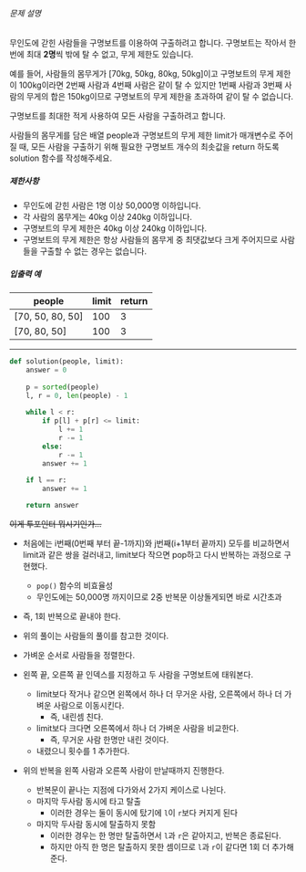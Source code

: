 ###### 문제 설명

무인도에 갇힌 사람들을 구명보트를 이용하여 구출하려고 합니다. 구명보트는 작아서 한 번에 최대 **2명**씩 밖에 탈 수 없고, 무게 제한도 있습니다.

예를 들어, 사람들의 몸무게가 [70kg, 50kg, 80kg, 50kg]이고 구명보트의 무게 제한이 100kg이라면 2번째 사람과 4번째 사람은 같이 탈 수 있지만 1번째 사람과 3번째 사람의 무게의 합은 150kg이므로 구명보트의 무게 제한을 초과하여 같이 탈 수 없습니다.

구명보트를 최대한 적게 사용하여 모든 사람을 구출하려고 합니다.

사람들의 몸무게를 담은 배열 people과 구명보트의 무게 제한 limit가 매개변수로 주어질 때, 모든 사람을 구출하기 위해 필요한 구명보트 개수의 최솟값을 return 하도록 solution 함수를 작성해주세요.

##### 제한사항

- 무인도에 갇힌 사람은 1명 이상 50,000명 이하입니다.
- 각 사람의 몸무게는 40kg 이상 240kg 이하입니다.
- 구명보트의 무게 제한은 40kg 이상 240kg 이하입니다.
- 구명보트의 무게 제한은 항상 사람들의 몸무게 중 최댓값보다 크게 주어지므로 사람들을 구출할 수 없는 경우는 없습니다.

##### 입출력 예

| people           | limit | return |
| ---------------- | ----- | ------ |
| [70, 50, 80, 50] | 100   | 3      |
| [70, 80, 50]     | 100   | 3      |

---

```python
def solution(people, limit):
    answer = 0
    
    p = sorted(people)
    l, r = 0, len(people) - 1
    
    while l < r:
        if p[l] + p[r] <= limit:
            l += 1
            r -= 1
        else:
            r -= 1
        answer += 1
    
    if l == r:
        answer += 1

    return answer
```

~~이게 투포인터 뭐시기인가...~~

- 처음에는 i번째(0번째 부터 끝-1까지)와 j번째(i+1부터 끝까지) 모두를 비교하면서 limit과 같은 쌍을 걸러내고, limit보다 작으면 pop하고 다시 반복하는 과정으로 구현했다.
  - `pop()` 함수의 비효율성
  - 무인도에는 50,000명 까지이므로 2중 반복문 이상돌게되면 바로 시간초과
- 즉, 1회 반복으로 끝내야 한다.
- 위의 풀이는 사람들의 풀이를 참고한 것이다.



- 가벼운 순서로 사람들을 정렬한다.
- 왼쪽 끝, 오른쪽 끝 인덱스를 지정하고 두 사람을 구명보트에 태워본다.
  - limit보다 작거나 같으면 왼쪽에서 하나 더 무거운 사람, 오른쪽에서 하나 더 가벼운 사람으로 이동시킨다.
    - 즉, 내린셈 친다.
  - limit보다 크다면 오른쪽에서 하나 더 가벼운 사람을 비교한다.
    - 즉, 무거운 사람 한명만 내린 것이다.
  - 내렸으니 횟수를 1 추가한다.
- 위의 반복을 왼쪽 사람과 오른쪽 사람이 만날때까지 진행한다.
  - 반복문이 끝나는 지점에 다가와서 2가지 케이스로 나뉜다.
  - 마지막 두사람 동시에 타고 탈출
    - 이러한 경우는 둘이 동시에 탔기에 `l`이 `r`보다 커지게 된다
  - 마지막 두사람 동시에 탈출하지 못함
    - 이러한 경우는 한 명만 탈출하면서 `l`과 `r`은 같아지고, 반복은 종료된다.
    - 하지만 아직 한 명은 탈출하지 못한 셈이므로 `l`과 `r`이 같다면 1회 더 추가해준다.

